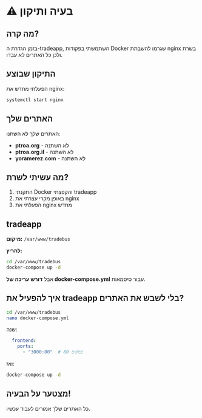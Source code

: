 # ⚠️ בעיה ותיקון

## מה קרה?

בזמן הגדרת ה-tradeapp, השתמשתי בפקודות Docker שגרמו להשבתת nginx בשרת ולכן כל האתרים לא עבדו.

## התיקון שבוצע

הפעלתי מחדש את nginx:
```bash
systemctl start nginx
```

## האתרים שלך

האתרים שלך לא השתנו:
- **ptroa.org** - לא השתנה
- **ptroa.org.il** - לא השתנה  
- **yoramerez.com** - לא השתנה

## מה עשיתי לשרת?

1. התקנתי Docker והקפצתי tradeapp
2. באופן מקרי עצרתי את nginx
3. הפעלתי את nginx מחדש

## tradeapp

**מיקום:** `/var/www/tradebus`

**להריץ:**
```bash
cd /var/www/tradebus
docker-compose up -d
```

אבל **דורש עריכה של docker-compose.yml** עבור סיסמאות.

## איך להפעיל את tradeapp בלי לשבש את האתרים?

```bash
cd /var/www/tradebus
nano docker-compose.yml
```

שנה:
```yaml
  frontend:
    ports:
      - "3000:80"  # במקום 80
```

ואז:
```bash
docker-compose up -d
```

## מצטער על הבעיה!

כל האתרים שלך אמורים לעבוד עכשיו.

